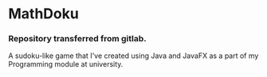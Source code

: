 # MathDoku 
### Repository transferred from gitlab.

A sudoku-like game that I've created using Java and JavaFX as a part of my Programming module at university.

